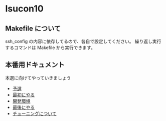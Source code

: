 # Isucon10

## Makefile について

ssh_config の内容に依存してるので、各自で設定してください。
繰り返し実行するコマンドは Makefile から実行できます。

## 本番用ドキュメント

本選に向けてやっていきましょう

- [予選](./docs/primary.md)
- [最初にやる](./docs/first-step.md)
- [開発環境](./docs/development-environment.md)
- [最後にやる](./docs/last-step.md)
- [チューニングについて](./docs/tuning.md)
